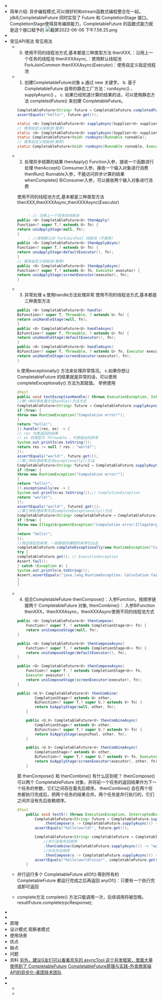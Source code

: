 -
- 简单介绍:
  异步编程模式,可以很好的和stream函数式编程整合在一起。
  jdk8,CompletableFuture 同时实现了 Future 和 CompletionStage 接口。
  CompletionStage使得具有编排能力，CompletableFuture 的函数式能力就是这个接口赋予的
  ![截屏2022-06-06 下午7.56.25.png](../assets/截屏2022-06-06_下午7.56.25_1654516605098_0.png)
-
- 常见API用法
  常见用法
	- 0. 使用不同的线程池方式,基本都是三种类型方法
	  thenXXX,：沿用上一个任务的线程池
	  thenXXXAsync,：使用默认线程池ForkJoinCommon
	  thenXXXAsync(Executor)：使用自定义指定线程池
	- 1. 创建CompletableFuture对象
	   a.通过 new 关键字。
	   b. 基于 CompletableFuture 自带的静态工厂方法：runAsync() 、supplyAsync() 。
	   c. 如果已经知道计算的结果的话，可以使用静态方法 completedFuture() 来创建 CompletableFuture。
	   ``` java
	   CompletableFuture<String> future = CompletableFuture.completedFuture("hello!");
	   assertEquals("hello!", future.get());
	   ```
	   ``` java
	   static <U> CompletableFuture<U> supplyAsync(Supplier<U> supplier);
	   // 使用自定义线程池(推荐)
	   static <U> CompletableFuture<U> supplyAsync(Supplier<U> supplier, Executor executor);
	   static CompletableFuture<Void> runAsync(Runnable runnable);
	   // 使用自定义线程池(推荐)
	   static CompletableFuture<Void> runAsync(Runnable runnable, Executor executor);
	   ```
	- 2. 处理异步结算的结果
	   thenApply() Function入参，接收一个函数进行处理
	   thenAccept() Comsumer入参，接收一个输入对象进行消费
	   thenRun() Runnable入参，不能访问异步计算的结果
	   whenComplete() BiConsumer入参，可以接收两个输入对象进行消费
	  
	   使用不同的线程池方式,基本都是三种类型方法
	   thenXXX,thenXXXAsync,thenXXXAsync(Executor)
	   ```java
	  
	  		- // 沿用上一个任务的线程池
	   public <U> CompletableFuture<U> thenApply(
	   Function<? super T,? extends U> fn) {
	   return uniApplyStage(null, fn);
	   }
	  		- //使用默认的 ForkJoinPool 线程池（不推荐）
	   public <U> CompletableFuture<U> thenApplyAsync(
	   Function<? super T,? extends U> fn) {
	   return uniApplyStage(defaultExecutor(), fn);
	   }
	   // 使用自定义线程池(推荐)
	   public <U> CompletableFuture<U> thenApplyAsync(
	   Function<? super T,? extends U> fn, Executor executor) {
	   return uniApplyStage(screenExecutor(executor), fn);
	   }
	   ```
	- 3. 异常处理
	    a.使用handle方法处理异常 使用不同的线程池方式,基本都是三种类型方法 
	   ```java
	   public <U> CompletableFuture<U> handle(
	   BiFunction<? super T, Throwable, ? extends U> fn) {
	   return uniHandleStage(null, fn);
	   }
	   public <U> CompletableFuture<U> handleAsync(
	   BiFunction<? super T, Throwable, ? extends U> fn) {
	   return uniHandleStage(defaultExecutor(), fn);
	   }
	   public <U> CompletableFuture<U> handleAsync(
	   BiFunction<? super T, Throwable, ? extends U> fn, Executor executor) {
	   return uniHandleStage(screenExecutor(executor), fn);
	   }
	   ```
	    b.使用exceptionally() 方法来处理异常情况。
	    c.如果你想让CompletableFuture 的结果就是异常的话，可以使用 completeExceptionally() 方法为其赋值。
	    举例使用
	   ```java
	   @Test
	   public void testExceptionHandle() throws ExecutionException, InterruptedException {
	   //第一种异常处理方法handle()方法方式
	   CompletableFuture<String> future = CompletableFuture.supplyAsync(() -> {
	   if (true) {
	   throw new RuntimeException("Computation error!");
	   }
	   return "hello!";
	   }).handle((res, ex) -> {
	   // res 代表返回的结果
	   // ex 的类型为 Throwable ，代表抛出的异常
	   System.out.println(ex.toString());
	   return res != null ? res : "world!";
	   });
	   assertEquals("world!", future.get());
	  //第二种处理异常方式exceptionally()方法
	   CompletableFuture<String> future2 = CompletableFuture.supplyAsync(() -> {
	   if (true) {
	   throw new RuntimeException("Computation error!");
	   }
	   return "hello!";
	   }).exceptionally(ex -> {
	   System.out.println(ex.toString());// CompletionException
	   return "world!";
	   });
	   assertEquals("world!", future2.get());
	  //第三种处理异常方式completeExceptionally()方式
	   CompletableFuture<String> completableFuture = CompletableFuture.supplyAsync(() -> {
	   if (true) {
	   throw new IllegalArgumentException("Computation error:IllegalArgumentException");
	   }
	   return "hello!";
	   });
	   //抛出指定的异常，一般都是将捕获的异常吐出去
	   completableFuture.completeExceptionally(new RuntimeException("Calculation failed!"));
	   try {
	   completableFuture.get(); // ExecutionException
	   Assert.fail();
	   } catch (Exception e) {
	   System.out.println(e.toString());
	   Assert.assertEquals("java.lang.RuntimeException: Calculation failed!", e.getMessage());
	   }
	  }
	   ```
	- 4. 组合CompletableFuture
	  thenCompose()：入参Function，按顺序链接两个 CompletableFuture 对象,
	  thenCombine()： 入参BiFunction
	  thenXXX，thenXXXAsync，thenXXXAsync使用不同的线程池方式
	  ```java
	  public <U> CompletableFuture<U> thenCompose(
	      Function<? super T, ? extends CompletionStage<U>> fn) {
	      return uniComposeStage(null, fn);
	  }
	  
	  public <U> CompletableFuture<U> thenComposeAsync(
	      Function<? super T, ? extends CompletionStage<U>> fn) {
	      return uniComposeStage(defaultExecutor(), fn);
	  }
	  
	  public <U> CompletableFuture<U> thenComposeAsync(
	      Function<? super T, ? extends CompletionStage<U>> fn,
	      Executor executor) {
	      return uniComposeStage(screenExecutor(executor), fn);
	  }
	  
	  public <U,V> CompletableFuture<V> thenCombine(
	          CompletionStage<? extends U> other,
	          BiFunction<? super T,? super U,? extends V> fn) {
	          return biApplyStage(null, other, fn);
	      }
	  
	      public <U,V> CompletableFuture<V> thenCombineAsync(
	          CompletionStage<? extends U> other,
	          BiFunction<? super T,? super U,? extends V> fn) {
	          return biApplyStage(asyncPool, other, fn);
	      }
	  
	      public <U,V> CompletableFuture<V> thenCombineAsync(
	          CompletionStage<? extends U> other,
	          BiFunction<? super T,? super U,? extends V> fn, Executor executor) {
	          return biApplyStage(screenExecutor(executor), other, fn);
	      }
	  ```
	  那 thenCompose() 和 thenCombine() 有什么区别呢？
	  thenCompose() 可以两个 CompletableFuture 对象，并将前一个任务的返回结果作为下一个任务的参数，它们之间存在着先后顺序。
	  thenCombine() 会在两个任务都执行完成后，把两个任务的结果合并。两个任务是并行执行的，它们之间并没有先后依赖顺序。
	  ```java
	  @Test
	      public void test5() throws ExecutionException, InterruptedException {
	          CompletableFuture<String> future = CompletableFuture.supplyAsync(() -> "hello!")
	              .thenCompose(s -> CompletableFuture.supplyAsync(() -> s + "world!"));
	          assertEquals("hello!world!", future.get());
	  
	          CompletableFuture<String> completableFuture = CompletableFuture.supplyAsync(() -> "hello!")
	              //并行没有先后顺序
	              .thenCombine(CompletableFuture.supplyAsync(() -> "world!"), (s1, s2) -> s1 + s2)
	              //存在先后顺序
	              .thenCompose(s -> CompletableFuture.supplyAsync(() -> s + "nice!"));
	          assertEquals("hello!world!nice!", completableFuture.get());
	      }
	  ```
	- 并行运行多个 CompletableFuture
	  allOf():等到所有的 CompletableFuture 都运行完成之后再返回
	  anyOf()：只要有一个执行完成即可返回
	- complete方法
	  complete() 方法只能调用一次，后续调用将被忽略。
	  resultFuture.complete(rpcResponse);
-
-
- 原理
- 设计模式
  观察者模式
- 使用场景
- 优点
- 缺点
- 问题
- 资料
  [另外，建议G友们可以看看京东的 asyncTool 这个并发框架，里面大量使用到了 CompletableFuture](https://gitee.com/jd-platform-opensource/asyncTool)
  [CompletableFuture原理与实践-外卖商家端API的异步化-美团技术团队](https://mp.weixin.qq.com/s/GQGidprakfticYnbVYVYGQ)
-
-
	-
	-
